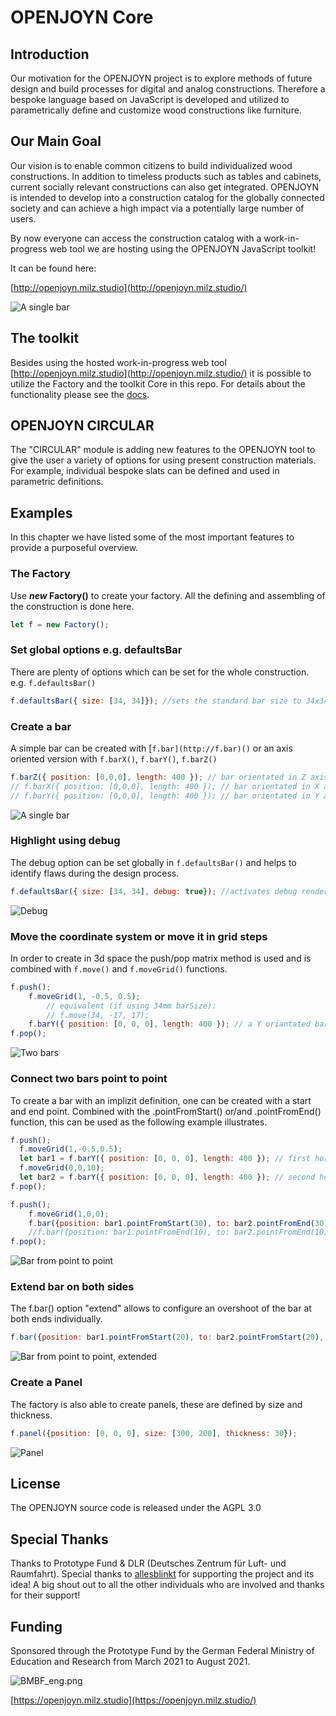 # OPENJOYN Core


## Introduction

Our motivation for the OPENJOYN project is to explore methods of future design and build processes for digital and analog constructions. Therefore a bespoke language based on JavaScript is developed and utilized to parametrically define and customize wood constructions like furniture.






## Our Main Goal

Our vision is to enable common citizens to build individualized wood constructions. In addition to timeless products such as tables and cabinets, current socially relevant constructions can also get integrated. OPENJOYN is intended to develop into a construction catalog for the globally connected society and can achieve a high impact via a potentially large number of users.

By now everyone can access the construction catalog with a work-in-progress web tool we are hosting using the OPENJOYN JavaScript toolkit!

It can be found here: 

[http://openjoyn.milz.studio](http://openjoyn.milz.studio/)

![A single bar](doc/tool_screenshot.jpg)




## The toolkit

Besides using the hosted work-in-progress web tool [http://openjoyn.milz.studio](http://openjoyn.milz.studio/) it is possible to utilize the Factory and the toolkit Core in this repo. For details about the functionality please see the [docs](https://openjoyn.milz.studio/dev/docs).


## OPENJOYN CIRCULAR
The "CIRCULAR" module is adding new features to the OPENJOYN tool to give the user a variety of options for using present construction materials. For example, individual bespoke slats can be defined and used in parametric definitions. 

## Examples

In this chapter we have listed some of the most important features to provide a purposeful overview.

### The Factory

Use ***new* Factory()** to create your factory. All the defining and assembling of the construction is done here.

```js
let f = new Factory();
```

### Set global options e.g. defaultsBar

There are plenty of options which can be set for the whole construction. e.g. `f.defaultsBar()`

```js
f.defaultsBar({ size: [34, 34]}); //sets the standard bar size to 34x34mm
```

### Create a bar

A simple bar can be created with [`f.bar](http://f.bar)()` or an axis oriented version with `f.barX()`, `f.barY()`, `f.barZ()`

```js
f.barZ({ position: [0,0,0], length: 400 }); // bar orientated in Z axis
// f.barX({ position: [0,0,0], length: 400 }); // bar orientated in X axis
// f.barY({ position: [0,0,0], length: 400 }); // bar orientated in Y axis
```

![A single bar](doc/bar.jpg)


### Highlight using debug

The debug option can be set globally in `f.defaultsBar()` and helps to identify flaws during the design process.

```js
f.defaultsBar({ size: [34, 34], debug: true}); //activates debug render mode
```

![Debug](doc/debug.jpg)


### Move the coordinate system or move it in grid steps

In order to create in 3d space the push/pop matrix method is used and is combined with `f.move()` and `f.moveGrid()` functions.

```js
f.push();
    f.moveGrid(1, -0.5, 0.5);
		// equivalent (if using 34mm barSize):
		// f.move(34, -17, 17);
    f.barY({ position: [0, 0, 0], length: 400 }); // a Y oriantated baris created at position x=34mm, y=-17mm, z=17mm
f.pop();
```

![Two bars](doc/two_bars.jpg)


### Connect two bars point to point

To create a bar with an implizit definition, one can be created with a start and end point. Combined with the .pointFromStart() or/and .pointFromEnd() function, this can be used as the following example illustrates.

```js
f.push();
  f.moveGrid(1,-0.5,0.5);
  let bar1 = f.barY({ position: [0, 0, 0], length: 400 }); // first horizontal bar
  f.moveGrid(0,0,10);
  let bar2 = f.barY({ position: [0, 0, 0], length: 400 }); // second horizontal bar
f.pop();

f.push();
	f.moveGrid(1,0,0);
	f.bar({position: bar1.pointFromStart(30), to: bar2.pointFromEnd(30)}); //third, diagonal bar, start to end
	//f.bar({position: bar1.pointFromEnd(10), to: bar2.pointFromEnd(10)}); //fourth, diagonal bar, end to end
f.pop();
```

![Bar from point to point](doc/bar_from_to.jpg)


### Extend bar on both sides

The f.bar() option "extend" allows to configure an overshoot of the bar at both ends individually.

```js
f.bar({position: bar1.pointFromStart(20), to: bar2.pointFromStart(20), extend: [34, 34]});    

```

![Bar from point to point, extended](doc/bar_from_to_extended.jpg)


### Create a Panel

The factory is also able to create panels, these are defined by size and thickness.

```js
f.panel({position: [0, 0, 0], size: [300, 200], thickness: 30});
```

![Panel](doc/panel.jpg)


## License

The OPENJOYN source code is released under the AGPL 3.0


## Special Thanks

Thanks to Prototype Fund & DLR (Deutsches Zentrum für Luft- und Raumfahrt).
Special thanks to [allesblinkt](https://allesblinkt.com/) for supporting the project and its idea! A big shout out to all the other individuals who are involved and thanks for their support!


## Funding

Sponsored through the Prototype Fund by the German Federal Ministry of
Education and Research from March 2021 to August 2021.

![BMBF_eng.png](doc/bmbf_eng.png)

[https://openjoyn.milz.studio](https://openjoyn.milz.studio/)
